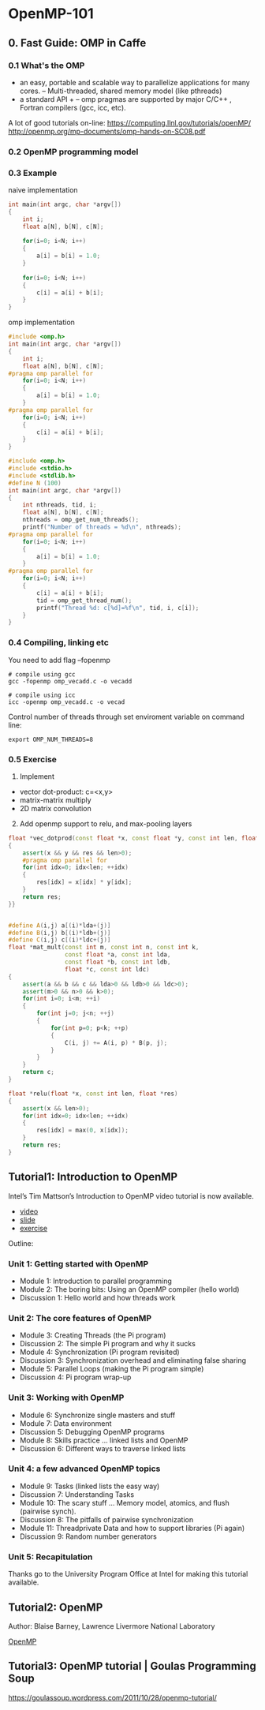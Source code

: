 # OpenMP-101

## 0. Fast Guide: OMP in Caffe

### 0.1 What's the OMP

- an easy, portable and scalable way to parallelize applications for  many cores. – Multi-threaded, shared memory model (like pthreads) 
- a standard API +  – omp  pragmas are supported by major C/C++ , Fortran compilers (gcc, icc, etc).  
 
A lot of good tutorials on-line: https://computing.llnl.gov/tutorials/openMP/ http://openmp.org/mp-documents/omp-hands-on-SC08.pdf 

### 0.2 OpenMP programming model 


### 0.3 Example

naive implementation

```c
int main(int argc, char *argv[])
{
    int i;
    float a[N], b[N], c[N];
    
    for(i=0; i<N; i++)
    {
        a[i] = b[i] = 1.0;
    }
    
    for(i=0; i<N; i++)
    {
        c[i] = a[i] + b[i];
    }
}
```

omp implementation

```c
#include <omp.h>
int main(int argc, char *argv[])
{
    int i;
    float a[N], b[N], c[N];
#pragma omp parallel for
    for(i=0; i<N; i++)
    {
        a[i] = b[i] = 1.0;
    }
#pragma omp parallel for
    for(i=0; i<N; i++)
    {
        c[i] = a[i] + b[i];
    }
}
```

```c
#include <omp.h>
#include <stdio.h>
#include <stdlib.h>
#define N (100)
int main(int argc, char *argv[])
{
    int nthreads, tid, i;
    float a[N], b[N], c[N];
    nthreads = omp_get_num_threads();
    printf("Number of threads = %d\n", nthreads);
#pragma omp parallel for
    for(i=0; i<N; i++)
    {
        a[i] = b[i] = 1.0;
    }
#pragma omp parallel for
    for(i=0; i<N; i++)
    {
        c[i] = a[i] + b[i];
        tid = omp_get_thread_num();
        printf("Thread %d: c[%d]=%f\n", tid, i, c[i]);
    }
}
```

### 0.4 Compiling, linking etc 

You need to add flag –fopenmp

```shell
# compile using gcc
gcc -fopenmp omp_vecadd.c -o vecadd

# compile using icc
icc -openmp omp_vecadd.c -o vecad
```

Control number of threads through set enviroment variable on command line:

```shell
export OMP_NUM_THREADS=8 
```

### 0.5 Exercise

1. Implement
  - vector dot-product: c=<x,y>
  - matrix-matrix multiply
  - 2D matrix convolution
2. Add openmp support to relu, and max-pooling layers 


```cc
float *vec_dotprod(const float *x, const float *y, const int len, float *res)
{
    assert(x && y && res && len>0);
    #pragma omp parallel for
    for(int idx=0; idx<len; ++idx)
    {
        res[idx] = x[idx] * y[idx];
    }
    return res;
}}


#define A(i,j) a[(i)*lda+(j)]
#define B(i,j) b[(i)*ldb+(j)]
#define C(i,j) c[(i)*ldc+(j)]
float *mat_mult(const int m, const int n, const int k,
                const float *a, const int lda,
                const float *b, const int ldb, 
                float *c, const int ldc)
{
    assert(a && b && c && lda>0 && ldb>0 && ldc>0);
    assert(m>0 && n>0 && k>0);
    for(int i=0; i<m; ++i)
    {
        for(int j=0; j<n; ++j)
        {
            for(int p=0; p<k; ++p)
            {
                C(i, j) += A(i, p) * B(p, j);
            }
        }
    }
    return c;
}

float *relu(float *x, const int len, float *res)
{
    assert(x && len>0);
    for(int idx=0; idx<len; ++idx)
    {
        res[idx] = max(0, x[idx]);
    }
    return res;
}
```

## Tutorial1: Introduction to OpenMP

Intel’s Tim Mattson’s Introduction to OpenMP video tutorial is now available.

- [video](https://www.youtube.com/playlist?list=PLLX-Q6B8xqZ8n8bwjGdzBJ25X2utwnoEG)
- [slide](https://www.openmp.org/wp-content/uploads/Intro_To_OpenMP_Mattson.pdf)
- [exercise](http://www.openmp.org/wp-content/uploads/FMattson_OMP_exercises.zip)

Outline:

### Unit 1: Getting started with OpenMP

- Module 1: Introduction to parallel programming
- Module 2: The boring bits: Using an OpenMP compiler (hello world)
- Discussion 1: Hello world and how threads work

### Unit 2: The core features of OpenMP
- Module 3: Creating Threads (the Pi program)
- Discussion 2: The simple Pi program and why it sucks
- Module 4: Synchronization (Pi program revisited)
- Discussion 3: Synchronization overhead and eliminating false sharing
- Module 5: Parallel Loops (making the Pi program simple)
- Discussion 4: Pi program wrap-up

### Unit 3: Working with OpenMP
- Module 6: Synchronize single masters and stuff
- Module 7: Data environment
- Discussion 5: Debugging OpenMP programs
- Module 8: Skills practice … linked lists and OpenMP
- Discussion 6: Different ways to traverse linked lists

### Unit 4: a few advanced OpenMP topics
- Module 9: Tasks (linked lists the easy way)
- Discussion 7: Understanding Tasks
- Module 10: The scary stuff … Memory model, atomics, and flush (pairwise synch).
- Discussion 8: The pitfalls of pairwise synchronization
- Module 11: Threadprivate Data and how to support libraries (Pi again)
- Discussion 9: Random number generators

### Unit 5: Recapitulation

Thanks go to the University Program Office at Intel for making this tutorial available.

## Tutorial2: OpenMP

Author: Blaise Barney, Lawrence Livermore National Laboratory

[OpenMP](https://computing.llnl.gov/tutorials/openMP/)

## Tutorial3: OpenMP tutorial | Goulas Programming Soup  
https://goulassoup.wordpress.com/2011/10/28/openmp-tutorial/

